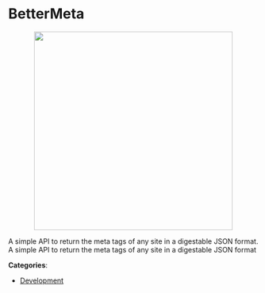# BetterMeta
<p align="center">
    <img width="400" src="https://raw.githubusercontent.com/apis-list/apis-list/apis/bettermeta/logo_256x256.png" />
</p>

A simple API to return the meta tags of any site in a digestable JSON format.  A simple API to return the meta tags of any site in a digestable JSON format



**Categories**:
- [Development](https://github.com/apis-list/apis-list#development)




